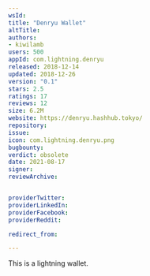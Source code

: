 ```yaml
---
wsId: 
title: "Denryu Wallet"
altTitle: 
authors:
- kiwilamb
users: 500
appId: com.lightning.denryu
released: 2018-12-14
updated: 2018-12-26
version: "0.1"
stars: 2.5
ratings: 17
reviews: 12
size: 6.2M
website: https://denryu.hashhub.tokyo/
repository: 
issue: 
icon: com.lightning.denryu.png
bugbounty: 
verdict: obsolete
date: 2021-08-17
signer: 
reviewArchive:


providerTwitter: 
providerLinkedIn: 
providerFacebook: 
providerReddit: 

redirect_from:

---
```



This is a lightning wallet.

